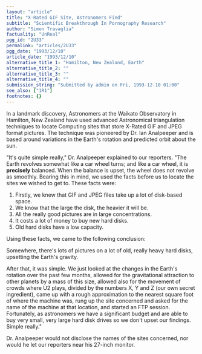 ```yaml
---
layout: "article"
title: "X-Rated GIF Site, Astronomers Find"
subtitle: "Scientific Breakthrough In Pornography Research"
author: "Simon Travaglia"
factuality: "UnReal"
pgg_id: "2U33"
permalink: "articles/2U33"
pgg_date: "1993/12/10"
article_date: "1993/12/10"
alternative_title_1: "Hamilton, New Zealand, Earth"
alternative_title_2: ""
alternative_title_3: ""
alternative_title_4: ""
submission_string: "Submitted by admin on Fri, 1993-12-10 01:00"
see_also: ["1R1"]
footnotes: {}
---
```

<div>
<p>In a landmark discovery, Astronomers at the Waikato Observatory in Hamilton, New Zealand have used advanced Astronomical triangulation techniques to locate Computing sites that store X-Rated GIF and JPEG format pictures. The technique was pioneered by Dr. Ian Analpeeper and is based around variations in the Earth's rotation and predicted orbit about the sun.</p>
<p>"It's quite simple really," Dr. Analpeeper explained to our reporters. "The Earth revolves somewhat like a car wheel turns; and like a car wheel, it is <strong>precisely</strong> balanced. When the balance is upset, the wheel does not revolve as smoothly. Bearing this in mind, we used the facts before us to locate the sites we wished to get to. These facts were:</p>
<ol>
<li value="1">Firstly, we knew that GIF and JPEG files take up a lot of disk-based space.</li>
<li value="2">We know that the large the disk, the heavier it will be.</li>
<li value="3">All the really good pictures are in large concentrations.</li>
<li value="4">It costs a lot of money to buy new hard disks.</li>
<li value="5">Old hard disks have a low capacity.</li>
</ol>
<p>Using these facts, we came to the following conclusion:</p>
<p>Somewhere, there's lots of pictures on a lot of old, really heavy hard disks, upsetting the Earth's gravity.</p>
<p>After that, it was simple. We just looked at the changes in the Earth's rotation over the past few months, allowed for the gravitational attraction to other planets by a mass of this size, allowed also for the movement of crowds where U2 plays, divided by the numbers X, Y and Z (our own secret ingredient), came up with a rough approximation to the nearest square foot of where the machine was, rung up the site concerned and asked for the name of the machine at that location, and started an FTP session. Fortunately, as astronomers we have a significant budget and are able to buy very small, very large hard disk drives so we don't upset our findings. Simple really."</p>
<p>Dr. Analpeeper would not disclose the names of the sites concerned, nor would he let our reporters near his 27-inch monitor.</p>
</div>
